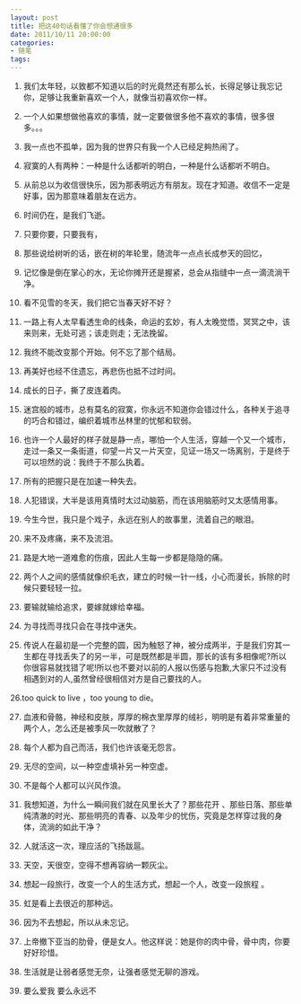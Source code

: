 ```yaml
---
layout: post
title: 把这40句话看懂了你会想通很多
date: 2011/10/11 20:00:00
categories: 
- 随笔
tags: 
---
```


1. 我们太年轻，以致都不知道以后的时光竟然还有那么长，长得足够让我忘记你，足够让我重新喜欢一个人，就像当初喜欢你一样。 

2. 一个人如果想做他喜欢的事情，就一定要做很多他不喜欢的事情，很多很多。。。 

3. 我一点也不孤单，因为我的世界只有我一个人已经足夠热闹了。 

4. 寂寞的人有两种：一种是什么话都听的明白，一种是什么话都听不明白。 

5. 从前总以为收信很快乐，因为那表明远方有朋友。现在才知道。收信不一定是好事，因为那意味着朋友在远方。 

6. 时间仍在，是我们飞逝。 

7. 只要你要，只要我有， 

8. 那些说给树听的话，嵌在树的年轮里，随流年一点点长成参天的回忆， 

9. 记忆像是倒在掌心的水，无论你摊开还是握紧，总会从指缝中一点一滴流淌干净。 

10. 看不见雪的冬天，我们把它当春天好不好？ 

11. 一路上有人太早看透生命的线条，命运的玄妙，有人太晚觉悟，冥冥之中，该来则来，无处可逃；该走则走；无法挽留。 

12. 我终不能改变那个开始。何不忘了那个结局。 

13. 再美好也经不住遗忘，再悲伤也抵不过时间。 

14. 成长的日子，撕了皮连着肉。 

15. 迷宫般的城市，总有莫名的寂寞，你永远不知道你会错过什么，各种关于追寻的巧合和错过，编织着城市丛林里的忧郁和软弱。 

16. 也许一个人最好的样子就是静一点，哪怕一个人生活，穿越一个又一个城市，走过一条又一条街道，仰望一片又一片天空，见证一场又一场离别，于是终于可以坦然的说：我终于不那么执着。 

17. 所有的把握只是在加速一种失去。 

18. 人犯错误，大半是该用真情时太过动脑筋，而在该用脑筋时又太感情用事。 

19. 今生今世，我只是个戏子，永远在别人的故事里，流着自己的眼泪。 

20. 来不及疼痛，来不及流泪。 

21. 路是大地一道难愈的伤痕，因此人生每一步都是隐隐的痛。 

22. 两个人之间的感情就像织毛衣，建立的时候一针一线，小心而漫长，拆除的时候只要轻轻一拉。 

23. 要输就输给追求，要嫁就嫁给幸福。 

24. 为寻找而寻找只会在寻找中迷失。 

25. 传说人在最初是一个完整的圆，因为触怒了神，被分成两半，于是我们穷其一生都在寻找丢失了的另一半，可是既然都是半圆，那长的该有多相像呢?所以你很容易就找错了呢!所以也不要对以前的人报以伤感与抱歉,大家只不过没有相遇到对的人,虽然曾经很相信对方是自己要找的人。 

26.too quick to live ，too young to die。 

27. 血液和骨骼，神经和皮肤，厚厚的棉衣里厚厚的绒衫，明明是有着非常重量的两个人，怎么还是被季风一吹就散了？ 

29. 每个人都为自己而活，我们也许该毫无怨言。 

30. 无尽的空间，以一种空虚填补另一种空虚。 

31. 不是每个人都可以兴风作浪。 

32. 我想知道，为什么一瞬间我们就在风里长大了？那些花开 、那些日落、那些单纯清澈的时光、那些明亮的青春、以及年少的忧伤，究竟是怎样穿过我的身体，流淌的如此干净？ 

33. 人就活这一次，理应活的飞扬跋扈。 

34. 天空，天很空，空得不想再容纳一颗灰尘。 

35. 想起一段旅行，改变一个人的生活方式，想起一个人，改变一段旅程 。 

36. 虹是看上去很近的那种远。 

37. 因为不去想起，所以从未忘记。 

38. 上帝撤下亚当的肋骨，便是女人。他这样说：她是你的肉中骨，骨中肉，你要好好珍惜。 

39. 生活就是让弱者感觉无奈，让强者感觉无聊的游戏。 

40. 要么爱我 要么永远不
